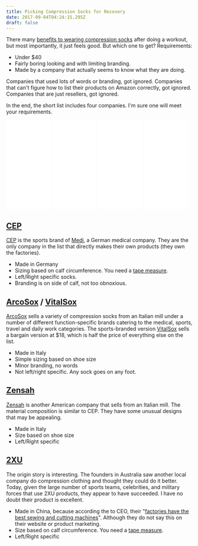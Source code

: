 ```yaml
---
title: Picking Compression Socks for Recovery
date: 2017-09-04T04:24:15.295Z
draft: false
---
```

There many [benefits to wearing compression socks](https://www.google.com/search?client=safari&rls=en&q=benefits\+of\+compression\+socks&ie=UTF-8&oe=UTF-8) after doing a workout, but most importantly, it just feels good.  But which one to get? Requirements:

* Under $40
* Fairly boring looking and with limiting branding.
* Made by a company that actually seems to know what they are doing.

Companies that used lots of words or branding, got ignored.  Companies that can't figure how to list their products on  Amazon correctly, got ignored.  Companies that are just resellers, got ignored.

In the end, the short list includes four companies.  I'm sure one will meet your requirements.

<iframe style="width:120px;height:240px;" marginwidth="0" marginheight="0" scrolling="no" frameborder="0" src="//ws-na.amazon-adsystem.com/widgets/q?ServiceVersion=20070822&OneJS=1&Operation=GetAdHtml&MarketPlace=US&source=ss&ref=as_ss_li_til&ad_type=product_link&tracking_id=client9-20&marketplace=amazon&region=US&placement=B00BAV99TQ&asins=B00BAV99TQ&linkId=30960689a65e6c87f8ce89e06b2d2af4&show_border=true&link_opens_in_new_window=true"></iframe>
<iframe style="width:120px;height:240px;" marginwidth="0" marginheight="0" scrolling="no" frameborder="0" src="//ws-na.amazon-adsystem.com/widgets/q?ServiceVersion=20070822&OneJS=1&Operation=GetAdHtml&MarketPlace=US&source=ss&ref=as_ss_li_til&ad_type=product_link&tracking_id=client9-20&marketplace=amazon&region=US&placement=B004BKIPUC&asins=B004BKIPUC&linkId=d188bb8a32354541075d098457242764&show_border=true&link_opens_in_new_window=true"></iframe>
<iframe style="width:120px;height:240px;" marginwidth="0" marginheight="0" scrolling="no" frameborder="0" src="//ws-na.amazon-adsystem.com/widgets/q?ServiceVersion=20070822&OneJS=1&Operation=GetAdHtml&MarketPlace=US&source=ss&ref=as_ss_li_til&ad_type=product_link&tracking_id=client9-20&marketplace=amazon&region=US&placement=B00FFZJ2N6&asins=B00FFZJ2N6&linkId=b9a680391148b8dfbcb621545bd40487&show_border=true&link_opens_in_new_window=true"></iframe>
<iframe style="width:120px;height:240px;" marginwidth="0" marginheight="0" scrolling="no" frameborder="0" src="//ws-na.amazon-adsystem.com/widgets/q?ServiceVersion=20070822&OneJS=1&Operation=GetAdHtml&MarketPlace=US&source=ss&ref=as_ss_li_til&ad_type=product_link&tracking_id=client9-20&marketplace=amazon&region=US&placement=B00AC3LHUM&asins=B00AC3LHUM&linkId=fcd47a6f3f99f577ac22e8f2bc13680d&show_border=true&link_opens_in_new_window=true"></iframe>

## [CEP](http://www.cepcompression.com)

[CEP](http://www.cepcompression.com) is the sports brand of [Medi](https://www.medi-corporate.com/en/), a German medical company.  They are the only company in the list that directly makes their own products (they own the factories).

* Made in Germany
* Sizing based on calf circumference. You need a [tape measure](http://amzn.to/2ewTFtr).
* Left/Right specific socks.
* Branding is on side of calf, not too obnoxious.

## [ArcoSox](https://www.arcosox.com) / [VitalSox](https://www.vitalsox.com)

[ArcoSox](https://www.arcosox.com) sells a variety of compression socks from an Italian mill under a number of different function-specific brands catering to the medical, sports, travel and daily work categories.  The sports-branded version [VitalSox](https://www.vitalsox.com) sells a bargain version at $18, which is half the price of everything else on the list.

* Made in Italy
* Simple sizing based on shoe size
* Minor branding, no words
* Not left/right specific. Any sock goes on any foot.

## [Zensah](https://www.zensah.com)

[Zensah](https://www.zensah.com) is another American company that sells from an Italian mill.  The material composition is similar to CEP.  They have some unusual designs that may be appealing.

* Made in Italy
* Size based on shoe size
* Left/Right specific

## [2XU](http://www.2xu.com/us)

The origin story is interesting.  The founders in Australia saw another local company do compression clothing and thought they could do it better.  Today, given the large number of sports teams, celebrities, and military forces that use 2XU products, they appear to have succeeded.  I have no doubt their product is excellent.

* Made in China, because according the to CEO, their "[factories have the best sewing and cutting machines](https://www.ft.com/content/81617ea8-9b31-11e1-b097-00144feabdc0)".  Although they do not say this on their website or product marketing.
* Size based on calf circumference.  You need a [tape measure](http://amzn.to/2ewTFtr).
* Left/Right specific

